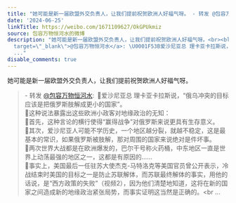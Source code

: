 ```yaml
---
title: "她可能是新一届欧盟外交负责人，让我们提前祝贺欧洲人好福气呀。 - 转发 @包容万物恒河水:&ensp;\U0001F53B爱沙尼亚总 理卡亚卡拉斯说，“俄乌冲突的目标应该是把俄罗..."
date: '2024-06-25'
linkTitle: https://weibo.com/1671109627/OkGPUkmiz
source: 包容万物恒河水的微博
description: "她可能是新一届欧盟外交负责人，让我们提前祝贺欧洲人好福气呀。<br><blockquote> - 转发 <a href=\"https://weibo.com/1671109627\"
  target=\"_blank\">@包容万物恒河水</a>: \U0001F53B爱沙尼亚总 理卡亚卡拉斯说，“俄乌冲突的目标应该是把俄罗斯肢解成更小的国家”。<br>\U0001F53B这种说法暴露出这些欧洲小政客对地缘政治的无知：<br>\U0001F53B首先，这种言论的横行使得“赢得战争”对俄罗斯来说更具有生存意义。<br>\U0001F53B其次，爱沙尼亚人可能不学历史，一个地区越分裂，就越不稳定，这是最基本的常识，如果俄罗斯被肢解，那对周围的国家来说绝对是件坏事。<br>\U0001F53B两次世界大战都是在欧洲爆发的，巴尔干号称火药桶，中东地区一直是世界上动荡最强的地区之一，这都是有原因的……<br>\U0001F53B事实上，美国最后一任驻苏大使杰克-马特洛克等美国官员曾公开表示，冷战结束时美国的目标之一是防止苏联解体，而苏联最终解体的事实，用他的话说，是“西方政策的失败”（视频2），因为他们清楚地知道，这将在新的国家之间造成新的地缘政治紧张局势，而事实证明这当然是正确的。<br
  ..."
disable_comments: true
---
```

她可能是新一届欧盟外交负责人，让我们提前祝贺欧洲人好福气呀。<br><blockquote> - 转发 <a href="https://weibo.com/1671109627" target="_blank">@包容万物恒河水</a>: 🔻爱沙尼亚总 理卡亚卡拉斯说，“俄乌冲突的目标应该是把俄罗斯肢解成更小的国家”。<br>🔻这种说法暴露出这些欧洲小政客对地缘政治的无知：<br>🔻首先，这种言论的横行使得“赢得战争”对俄罗斯来说更具有生存意义。<br>🔻其次，爱沙尼亚人可能不学历史，一个地区越分裂，就越不稳定，这是最基本的常识，如果俄罗斯被肢解，那对周围的国家来说绝对是件坏事。<br>🔻两次世界大战都是在欧洲爆发的，巴尔干号称火药桶，中东地区一直是世界上动荡最强的地区之一，这都是有原因的……<br>🔻事实上，美国最后一任驻苏大使杰克-马特洛克等美国官员曾公开表示，冷战结束时美国的目标之一是防止苏联解体，而苏联最终解体的事实，用他的话说，是“西方政策的失败”（视频2），因为他们清楚地知道，这将在新的国家之间造成新的地缘政治紧张局势，而事实证明这当然是正确的。<br ...